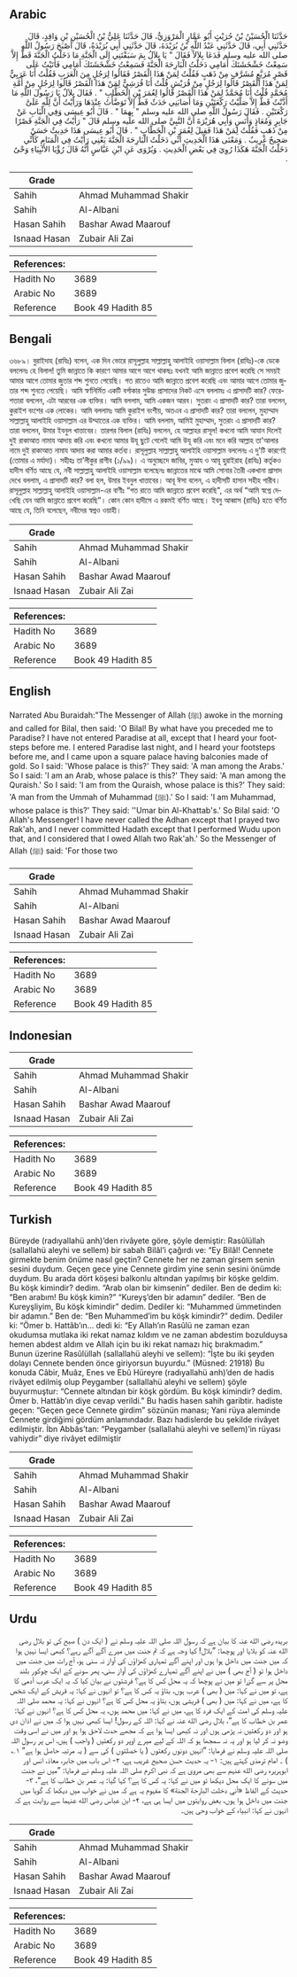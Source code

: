## Arabic


<div dir="rtl" lang="ar" style={{fontSize:'larger',backgroundColor:'#f8f9fa',padding:20}}>
حَدَّثَنَا الْحُسَيْنُ بْنُ حُرَيْثٍ أَبُو عَمَّارٍ الْمَرْوَزِيُّ، قَالَ حَدَّثَنَا عَلِيُّ بْنُ الْحُسَيْنِ بْنِ وَاقِدٍ، قَالَ حَدَّثَنِي أَبِي، قَالَ حَدَّثَنِي عَبْدُ اللَّهِ بْنُ بُرَيْدَةَ، قَالَ حَدَّثَنِي أَبِي بُرَيْدَةُ، قَالَ أَصْبَحَ رَسُولُ اللَّهِ صلى الله عليه وسلم فَدَعَا بِلاَلاً فَقَالَ ‏"‏ يَا بِلاَلُ بِمَ سَبَقْتَنِي إِلَى الْجَنَّةِ مَا دَخَلْتُ الْجَنَّةَ قَطُّ إِلاَّ سَمِعْتُ خَشْخَشَتَكَ أَمَامِي دَخَلْتُ الْبَارِحَةَ الْجَنَّةَ فَسَمِعْتُ خَشْخَشَتَكَ أَمَامِي فَأَتَيْتُ عَلَى قَصْرٍ مُرَبَّعٍ مُشَرَّفٍ مِنْ ذَهَبٍ فَقُلْتُ لِمَنْ هَذَا الْقَصْرُ فَقَالُوا لِرَجُلٍ مِنَ الْعَرَبِ فَقُلْتُ أَنَا عَرَبِيٌّ لِمَنْ هَذَا الْقَصْرُ قَالُوا لِرَجُلٍ مِنْ قُرَيْشٍ قُلْتُ أَنَا قُرَشِيٌّ لِمَنْ هَذَا الْقَصْرُ قَالُوا لِرَجُلٍ مِنْ أُمَّةِ مُحَمَّدٍ قُلْتُ أَنَا مُحَمَّدٌ لِمَنْ هَذَا الْقَصْرُ قَالُوا لِعُمَرَ بْنِ الْخَطَّابِ ‏"‏ ‏.‏ فَقَالَ بِلاَلٌ يَا رَسُولَ اللَّهِ مَا أَذَّنْتُ قَطُّ إِلاَّ صَلَّيْتُ رَكْعَتَيْنِ وَمَا أَصَابَنِي حَدَثٌ قَطُّ إِلاَّ تَوَضَّأْتُ عِنْدَهَا وَرَأَيْتُ أَنَّ لِلَّهِ عَلَىَّ رَكْعَتَيْنِ ‏.‏ فَقَالَ رَسُولُ اللَّهِ صلى الله عليه وسلم ‏"‏ بِهِمَا ‏"‏ ‏.‏ قَالَ أَبُو عِيسَى وَفِي الْبَابِ عَنْ جَابِرٍ وَمُعَاذٍ وَأَنَسٍ وَأَبِي هُرَيْرَةَ أَنَّ النَّبِيَّ صلى الله عليه وسلم قَالَ ‏"‏ رَأَيْتُ فِي الْجَنَّةِ قَصْرًا مِنْ ذَهَبٍ فَقُلْتُ لِمَنْ هَذَا فَقِيلَ لِعُمَرَ بْنِ الْخَطَّابِ ‏"‏ ‏.‏ قَالَ أَبُو عِيسَى هَذَا حَدِيثٌ حَسَنٌ صَحِيحٌ غَرِيبٌ ‏.‏ وَمَعْنَى هَذَا الْحَدِيثِ أَنِّي دَخَلْتُ الْبَارِحَةَ الْجَنَّةَ يَعْنِي رَأَيْتُ فِي الْمَنَامِ كَأَنِّي دَخَلْتُ الْجَنَّةَ هَكَذَا رُوِيَ فِي بَعْضِ الْحَدِيثِ ‏.‏ وَيُرْوَى عَنِ ابْنِ عَبَّاسٍ أَنَّهُ قَالَ رُؤْيَا الأَنْبِيَاءِ وَحْىٌ ‏.‏
</div>
<div style={{backgroundColor:'#f8f9fa',padding:20, marginBottom: 10}}><table> <thead> <tr> <th>Grade</th> <th></th> </tr> </thead> <tbody> <tr><td>Sahih</td><td>Ahmad Muhammad Shakir</td></tr><tr><td>Sahih</td><td>Al-Albani</td></tr><tr><td>Hasan Sahih</td><td>Bashar Awad Maarouf</td></tr><tr><td>Isnaad Hasan</td><td>Zubair Ali Zai</td></tr></tbody></table><table> <thead> <tr> <th>References:</th> <th></th> </tr> </thead> <tbody><tr><td>Hadith No</td><td>3689</td></tr><tr><td>Arabic No</td><td>3689</td></tr><tr><td>Reference</td><td>Book 49 Hadith 85</td></tr></tbody></table></div>

## Bengali


<div dir="ltr" lang="bn" style={{fontSize:'larger',backgroundColor:'#f8f9fa',padding:20}}>
৩৬৮৯। বুরাইদাহ (রাযিঃ) বলেন, এক দিন ভোরে রাসূলুল্লাহ সাল্লাল্লাহু আলাইহি ওয়াসাল্লাম বিলাল (রাযিঃ)-কে ডেকে বললেনঃ হে বিলাল! তুমি জান্নাতে কি কারণে আমার আগে আগে থাকছঃ যখনই আমি জান্নাতে প্রবেশ করেছি সে সময়ই আমার আগে তোমার জুতার শব্দ শুনতে পেয়েছি। গত রাতেও আমি জান্নাতে প্রবেশ করেছি এবং আমার আগে তোমার জুতার শব্দ শুনতে পেয়েছি। আমি স্বর্ণনির্মিত একটি বর্গাকার সুউচ্চ প্রাসাদের নিকট এসে বললামঃ এ প্রাসাদটি কার? ফেরেশতারা বললেন, এটা আরবের এক ব্যক্তির। আমি বললাম, আমি একজন আরব। সুতরাং এ প্রাসাদটি কার? তারা বললেন, কুরাইশ বংশের এক লোকের। আমি বললামঃ আমি কুরাইশ বংশীয়, অতএব এ প্রাসাদটি কার? তারা বললেন, মুহাম্মাদ সাল্লাল্লাহু আলাইহি ওয়াসাল্লাম এর উম্মাতের এক ব্যক্তির। আমি বললাম, আমিই মুহাম্মাদ, সুতরাং এ প্রাসাদটি কার? তারা বললেন, উমার ইবনুল খাত্তাবের। তারপর বিলাল (রাযিঃ) বললেন, হে আল্লাহর রাসূল! কখনো আমি আযান দিলেই দুই রাকাআত নামায আদায় করি এবং কখনো আমার উযূ ছুটে গেলেই আমি উযূ করি এবং মনে করি আল্লাহ তা'আলার নামে দুই রাকাআত নামায আদায় করা আমার কর্তব্য। রাসূলুল্লাহ সাল্লাল্লাহু আলাইহি ওয়াসাল্লাম বললেনঃ এ দু'টি কারণেই (তোমার এ মর্যাদা)। সহীহঃ তা’লীকুর রাগীব (১/৯৯)। এ অনুচ্ছেদে জাবির, মুআয ও আবূ হুরাইরাহ (রাযিঃ) কর্তৃকও হাদীস বর্ণিত আছে যে, নবী সাল্লাল্লাহু আলাইহি ওয়াসাল্লাম বলেছেনঃ জান্নাতের মাঝে আমি সোনার তৈরী একখানা প্রাসাদ দেখে বললাম, এ প্রাসাদটি কার? বলা হল, উমার ইবনুল খাত্তাবের। আবূ ঈসা বলেন, এ হাদীসটি হাসান সহীহ গারীব। রাসূলুল্লাহ সাল্লাল্লাহু আলাইহি ওয়াসাল্লাম-এর বাণীঃ “গত রাতে আমি জান্নাতে প্রবেশ করেছি", এর অর্থ “আমি স্বপ্নে দেখেছি যেন আমি জান্নাতে প্রবেশ করেছি”। কোন কোন হাদীসে এ রকমই বর্ণিত আছে। ইবনু আব্বাস (রাযিঃ) হতে বর্ণিত আছে যে, তিনি বলেছেন, নবীদের স্বপ্নও ওয়াহী।
</div>
<div style={{backgroundColor:'#f8f9fa',padding:20, marginBottom: 10}}><table> <thead> <tr> <th>Grade</th> <th></th> </tr> </thead> <tbody> <tr><td>Sahih</td><td>Ahmad Muhammad Shakir</td></tr><tr><td>Sahih</td><td>Al-Albani</td></tr><tr><td>Hasan Sahih</td><td>Bashar Awad Maarouf</td></tr><tr><td>Isnaad Hasan</td><td>Zubair Ali Zai</td></tr></tbody></table><table> <thead> <tr> <th>References:</th> <th></th> </tr> </thead> <tbody><tr><td>Hadith No</td><td>3689</td></tr><tr><td>Arabic No</td><td>3689</td></tr><tr><td>Reference</td><td>Book 49 Hadith 85</td></tr></tbody></table></div>

## English


<div dir="ltr" lang="en" style={{fontSize:'larger',backgroundColor:'#f8f9fa',padding:20}}>
Narrated Abu Buraidah:"The Messenger of Allah (ﷺ) awoke in the morning and called for Bilal, then said: 'O Bilal! By what have you preceded me to Paradise? I have not entered Paradise at all, except that I heard your footsteps before me. I entered Paradise last night, and I heard your footsteps before me, and I came upon a square palace having balconies made of gold. So I said: 'Whose palace is this?' They said: 'A man among the Arabs.' So I said: 'I am an Arab, whose palace is this?' They said: 'A man among the Quraish.' So I said: 'I am from the Quraish, whose palace is this?' They said: 'A man from the Ummah of Muhammad (ﷺ).' So I said: 'I am Muhammad, whose palace is this?' They said: ''Umar bin Al-Khattab's.' So Bilal said: 'O Allah's Messenger! I have never called the Adhan except that I prayed two Rak'ah, and I never committed Hadath except that I performed Wudu upon that, and I considered that I owed Allah two Rak'ah.' So the Messenger of Allah (ﷺ) said: 'For those two
</div>
<div style={{backgroundColor:'#f8f9fa',padding:20, marginBottom: 10}}><table> <thead> <tr> <th>Grade</th> <th></th> </tr> </thead> <tbody> <tr><td>Sahih</td><td>Ahmad Muhammad Shakir</td></tr><tr><td>Sahih</td><td>Al-Albani</td></tr><tr><td>Hasan Sahih</td><td>Bashar Awad Maarouf</td></tr><tr><td>Isnaad Hasan</td><td>Zubair Ali Zai</td></tr></tbody></table><table> <thead> <tr> <th>References:</th> <th></th> </tr> </thead> <tbody><tr><td>Hadith No</td><td>3689</td></tr><tr><td>Arabic No</td><td>3689</td></tr><tr><td>Reference</td><td>Book 49 Hadith 85</td></tr></tbody></table></div>

## Indonesian


<div dir="ltr" lang="id" style={{fontSize:'larger',backgroundColor:'#f8f9fa',padding:20}}>

</div>
<div style={{backgroundColor:'#f8f9fa',padding:20, marginBottom: 10}}><table> <thead> <tr> <th>Grade</th> <th></th> </tr> </thead> <tbody> <tr><td>Sahih</td><td>Ahmad Muhammad Shakir</td></tr><tr><td>Sahih</td><td>Al-Albani</td></tr><tr><td>Hasan Sahih</td><td>Bashar Awad Maarouf</td></tr><tr><td>Isnaad Hasan</td><td>Zubair Ali Zai</td></tr></tbody></table><table> <thead> <tr> <th>References:</th> <th></th> </tr> </thead> <tbody><tr><td>Hadith No</td><td>3689</td></tr><tr><td>Arabic No</td><td>3689</td></tr><tr><td>Reference</td><td>Book 49 Hadith 85</td></tr></tbody></table></div>

## Turkish


<div dir="ltr" lang="tr" style={{fontSize:'larger',backgroundColor:'#f8f9fa',padding:20}}>
Büreyde (radıyallahü anh)’den rivâyete göre, şöyle demiştir: Rasûlüllah (sallallahü aleyhi ve sellem) bir sabah Bilâl’i çağırdı ve: “Ey Bilâl! Cennete girmekte benim önüme nasıl geçtin? Cennete her ne zaman girsem senin sesini duydum. Geçen gece yine Cennete girdim yine senin sesini önümde duydum. Bu arada dört köşesi balkonlu altından yapılmış bir köşke geldim. Bu köşk kimindir? dedim. “Arab olan bir kimsenin” dediler. Ben de dedim ki: “Ben arabım! Bu köşk kimin?” “Kureyş’den bir adamın” dediler. “Ben de Kureyşliyim, Bu köşk kimindir” dedim. Dediler ki: “Muhammed ümmetinden bir adamın.” Ben de: “Ben Muhammed’im bu köşk kimindir?” dedim. Dediler ki: “Ömer b. Hattâb’ın… dedi ki: “Ey Allah’ın Rasûlü ne zaman ezan okudumsa mutlaka iki rekat namaz kıldım ve ne zaman abdestim bozulduysa hemen abdest aldım ve Allah için bu iki rekat namazı hiç bırakmadım.” Bunun üzerine Rasûlüllah (sallallahü aleyhi ve sellem): “İşte bu iki şeyden dolayı Cennete benden önce giriyorsun buyurdu.” (Müsned: 21918) Bu konuda Câbir, Muâz, Enes ve Ebû Hüreyre (radıyallahü anh)’den de hadis rivâyet edilmiş olup Peygamber (sallallahü aleyhi ve sellem) şöyle buyurmuştur: “Cennete altından bir köşk gördüm. Bu köşk kimindir? dedim. Ömer b. Hattâb’ın diye cevap verildi.” Bu hadis hasen sahih garibtir. hadiste geçen: “Geçen gece Cennete girdim” sözünün manası; Yani rüya aleminde Cennete girdiğimi gördüm anlamındadır. Bazı hadislerde bu şekilde rivâyet edilmiştir. İbn Abbâs’tan: “Peygamber (sallallahü aleyhi ve sellem)’in rüyası vahiydir” diye rivâyet edilmiştir
</div>
<div style={{backgroundColor:'#f8f9fa',padding:20, marginBottom: 10}}><table> <thead> <tr> <th>Grade</th> <th></th> </tr> </thead> <tbody> <tr><td>Sahih</td><td>Ahmad Muhammad Shakir</td></tr><tr><td>Sahih</td><td>Al-Albani</td></tr><tr><td>Hasan Sahih</td><td>Bashar Awad Maarouf</td></tr><tr><td>Isnaad Hasan</td><td>Zubair Ali Zai</td></tr></tbody></table><table> <thead> <tr> <th>References:</th> <th></th> </tr> </thead> <tbody><tr><td>Hadith No</td><td>3689</td></tr><tr><td>Arabic No</td><td>3689</td></tr><tr><td>Reference</td><td>Book 49 Hadith 85</td></tr></tbody></table></div>

## Urdu


<div dir="rtl" lang="ur" style={{fontSize:'larger',backgroundColor:'#f8f9fa',padding:20}}>
بریدہ رضی الله عنہ کا بیان ہے کہ رسول اللہ صلی اللہ علیہ وسلم نے ( ایک دن ) صبح کی تو بلال رضی الله عنہ کو بلایا اور پوچھا: ”بلال! کیا وجہ ہے کہ تم جنت میں میرے آگے آگے رہے؟ کبھی ایسا نہیں ہوا کہ میں جنت میں داخل ہوا ہوں اور اپنے آگے تمہاری کھڑاؤں کی آواز نہ سنی ہو، آج رات میں جنت میں داخل ہوا تو ( آج بھی ) میں نے اپنے آگے تمہارے کھڑاؤں کی آواز سنی، پھر سونے کے ایک چوکور بلند محل پر سے گزرا تو میں نے پوچھا کہ یہ محل کس کا ہے؟ فرشتوں نے بیان کیا کہ یہ ایک عرب آدمی کا ہے، تو میں نے کہا: میں ( بھی ) عرب ہوں، بتاؤ یہ کس کا ہے؟ تو انہوں نے کہا: یہ قریش کے ایک شخص کا ہے، میں نے کہا: میں ( بھی ) قریشی ہوں، بتاؤ یہ محل کس کا ہے؟ انہوں نے کہا: یہ محمد صلی اللہ علیہ وسلم کی امت کے ایک فرد کا ہے، میں نے کہا: میں محمد ہوں، یہ محل کس کا ہے؟ انہوں نے کہا: عمر بن خطاب کا ہے“، بلال رضی الله عنہ نے کہا: اللہ کے رسول! ایسا کبھی نہیں ہوا کہ میں نے اذان دی ہو اور دو رکعتیں نہ پڑھی ہوں اور نہ کبھی ایسا ہوا ہے کہ مجھے حدث لاحق ہوا ہو اور میں نے اسی وقت وضو نہ کر لیا ہو اور یہ نہ سمجھا ہو کہ اللہ کے لیے میرے اوپر دو رکعتیں ( واجب ) ہیں، اس پر رسول اللہ صلی اللہ علیہ وسلم نے فرمایا: ”انہیں دونوں رکعتوں ( یا خصلتوں ) کی سے ( یہ مرتبہ حاصل ہوا ہے“ ۱؎ ) ۔ امام ترمذی کہتے ہیں: ۱- یہ حدیث حسن صحیح غریب ہے، ۲- اس باب میں جابر، معاذ، انس اور ابوہریرہ رضی الله عنہم سے بھی مروی ہے کہ نبی اکرم صلی اللہ علیہ وسلم نے فرمایا: ”میں نے جنت میں سونے کا ایک محل دیکھا تو میں نے کہا: یہ کس کا ہے؟ کہا گیا: یہ عمر بن خطاب کا ہے“، ۳- حدیث کے الفاظ «أني دخلت البارحة الجنة» کا مفہوم یہ ہے کہ میں نے خواب میں دیکھا کہ گویا میں جنت میں داخل ہوا ہوں، بعض روایتوں میں ایسا ہی ہے، ۴- ابن عباس رضی الله عنہما سے روایت ہے کہ انہوں نے کہا: انبیاء کے خواب وحی ہیں۔
</div>
<div style={{backgroundColor:'#f8f9fa',padding:20, marginBottom: 10}}><table> <thead> <tr> <th>Grade</th> <th></th> </tr> </thead> <tbody> <tr><td>Sahih</td><td>Ahmad Muhammad Shakir</td></tr><tr><td>Sahih</td><td>Al-Albani</td></tr><tr><td>Hasan Sahih</td><td>Bashar Awad Maarouf</td></tr><tr><td>Isnaad Hasan</td><td>Zubair Ali Zai</td></tr></tbody></table><table> <thead> <tr> <th>References:</th> <th></th> </tr> </thead> <tbody><tr><td>Hadith No</td><td>3689</td></tr><tr><td>Arabic No</td><td>3689</td></tr><tr><td>Reference</td><td>Book 49 Hadith 85</td></tr></tbody></table></div>